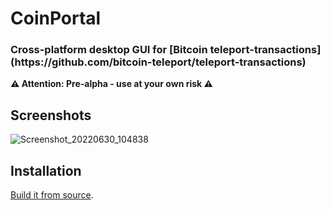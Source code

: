 <h1>
  <div>CoinPortal</div>
</h1>

<h3>
Cross-platform desktop GUI for [Bitcoin teleport-transactions](https://github.com/bitcoin-teleport/teleport-transactions)
</h3>


**:warning: Attention: Pre-alpha - use at your own risk :warning:**

## Screenshots

![Screenshot_20220630_104838](https://user-images.githubusercontent.com/8538369/177005761-2afcba5d-c75b-4b9b-8a26-eca66482cd00.png)

## Installation

[Build it from source](./Build.md).
